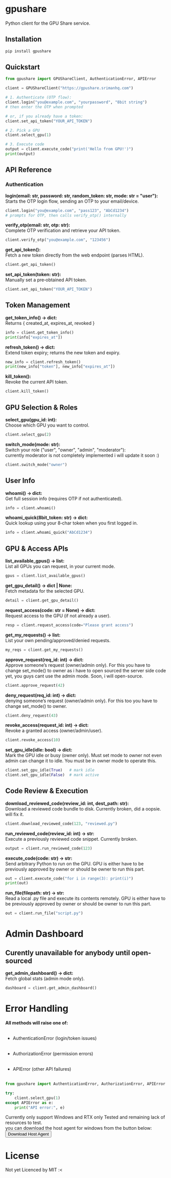 # gpushare

Python client for the GPU Share service.

## Installation

```bash
pip install gpushare
```

## Quickstart
```python
from gpushare import GPUShareClient, AuthenticationError, APIError

client = GPUShareClient("https://gpushare.srimanhq.com")

# 1. Authenticate (OTP flow):
client.login("you@example.com", "yourpassword", "8bit string")
# then enter the OTP when prompted

# or, if you already have a token:
client.set_api_token("YOUR_API_TOKEN")

# 2. Pick a GPU
client.select_gpu(1)

# 3. Execute code
output = client.execute_code("print('Hello from GPU!')")
print(output)
```


## API Reference
### Authentication
<strong>login(email: str, password: str, random_token: str, mode: str = "user"):</strong></br>
Starts the OTP login flow, sending an OTP to your email/device.

```python
client.login("you@example.com", "pass123", "AbCd1234")
# prompts for OTP, then calls verify_otp() internally
```

<strong>verify_otp(email: str, otp: str):</strong></br>
Complete OTP verification and retrieve your API token.

```python
client.verify_otp("you@example.com", "123456")
```

<strong>get_api_token():</strong></br>
Fetch a new token directly from the web endpoint (parses HTML).

```python
client.get_api_token()
```

<strong>set_api_token(token: str):</strong></br>
Manually set a pre‑obtained API token.

```python
client.set_api_token("YOUR_API_TOKEN")
```

## Token Management

<strong>get_token_info() -> dict:</strong></br>
Returns { created_at, expires_at, revoked }
```python
info = client.get_token_info()
print(info["expires_at"])
```

<strong>refresh_token() -> dict:</strong></br>
Extend token expiry; returns the new token and expiry.
```python
new_info = client.refresh_token()
print(new_info["token"], new_info["expires_at"])
```

<strong>kill_token():</strong></br>
Revoke the current API token.
```python
client.kill_token()
```

## GPU Selection & Roles
<strong>select_gpu(gpu_id: int):</strong></br>
Choose which GPU you want to control.
```python
client.select_gpu(2)
```

<strong>switch_mode(mode: str):</strong></br>
Switch your role ("user", "owner", "admin", "moderator"):</br>
currently moderator is not completely implemented i will update it soon :)
```python
client.switch_mode("owner")
```

## User Info
<strong>whoami() -> dict:</strong></br>
Get full session info (requires OTP if not authenticated).
```python
info = client.whoami()
```

<strong>whoami_quick(8bit_token: str) -> dict:</strong></br>
Quick lookup using your 8‑char token when you first logged in.
```python
info = client.whoami_quick("AbCd1234")
```

## GPU & Access APIs
<strong>list_available_gpus() -> list:</strong></br>
List all GPUs you can request, in your current mode.
```python
gpus = client.list_available_gpus()
```

<strong>get_gpu_detail() -> dict | None:</strong></br>
Fetch metadata for the selected GPU.
```python
detail = client.get_gpu_detail()
```

<strong>request_access(code: str = None) -> dict:</strong></br>
Request access to the GPU (if not already a user).
```python
resp = client.request_access(code="Please grant access")
```

<strong>get_my_requests() -> list:</strong></br>
List your own pending/approved/denied requests.
```python
my_reqs = client.get_my_requests()
```

<strong>approve_request(req_id: int) -> dict:</strong></br>
Approve someone’s request (owner/admin only). For this you have to change set_mode() to owner as i have to open sourced the server side code yet, you guys cant use the admin mode. Soon, i will open-source.
```python
client.approve_request(42)
```

<strong>deny_request(req_id: int) -> dict:</strong></br>
denying someone’s request (owner/admin only). For this too you have to change set_mode() to owner.
```python
client.deny_request(43)
```

<strong>revoke_access(request_id: int) -> dict:</strong></br>
Revoke a granted access (owner/admin/user).
```python
client.revoke_access(10)
```

<strong>set_gpu_idle(idle: bool) -> dict:</strong></br>
Mark the GPU idle or busy (owner only). Must set mode to owner not even admin can change it to idle. You must be in owner mode to operate this.
```python
client.set_gpu_idle(True)   # mark idle
client.set_gpu_idle(False)  # mark active
```

## Code Review & Execution

<strong>download_reviewed_code(review_id: int, dest_path: str):</strong></br>
Download a reviewed code bundle to disk. Currently broken, did a oopsie. will fix it.
```python
client.download_reviewed_code(123, "reviewed.py")
```

<strong>run_reviewed_code(review_id: int) -> str:</strong></br>
Execute a previously reviewed code snippet. Currently broken.
```python
output = client.run_reviewed_code(123)
```

<strong>execute_code(code: str) -> str:</strong></br>
Send arbitrary Python to run on the GPU. GPU is either have to be previously approved by owner or should be owner to run this part.
```python
out = client.execute_code("for i in range(3): print(i)")
print(out)
```

<strong>run_file(filepath: str) -> str:</strong></br>
Read a local .py file and execute its contents remotely. GPU is either have to be previously approved by owner or should be owner to run this part.
```python
out = client.run_file("script.py")
```

# Admin Dashboard
## Curently unavailable for anybody until open-sourced
<strong>get_admin_dashboard() -> dict:</strong></br>
Fetch global stats (admin mode only).
```python
dashboard = client.get_admin_dashboard()
```


# Error Handling
<strong>All methods will raise one of:</strong></br></br>

* AuthenticationError (login/token issues)</br></br>

* AuthorizationError (permission errors)</br></br>

* APIError (other API failures)</br></br>
```python
from gpushare import AuthenticationError, AuthorizationError, APIError

try:
    client.select_gpu(1)
except APIError as e:
    print("API error:", e)
```

Currently only support Windows and RTX only Tested and remaining lack of resources to test.</br>
you can download the host agent for windows from the button below:</br>
<button onclick="window.location.href='https://example.com';">
  Download Host Agent
</button>



# License
Not yet Licenced by MIT :<
